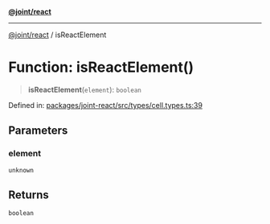 [**@joint/react**](../README.md)

***

[@joint/react](../README.md) / isReactElement

# Function: isReactElement()

> **isReactElement**(`element`): `boolean`

Defined in: [packages/joint-react/src/types/cell.types.ts:39](https://github.com/samuelgja/joint/blob/ba33b9b8c40870ffb787d62832f1ac6786fe7e98/packages/joint-react/src/types/cell.types.ts#L39)

## Parameters

### element

`unknown`

## Returns

`boolean`
